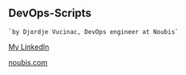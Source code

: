 ## DevOps-Scripts

    `by Djordje Vucinac, DevOps engineer at Noubis`

[My LinkedIn](https://www.linkedin.com/in/djordje-vucinac-b80761b9/)

[noubis.com](https://noubis.com)

